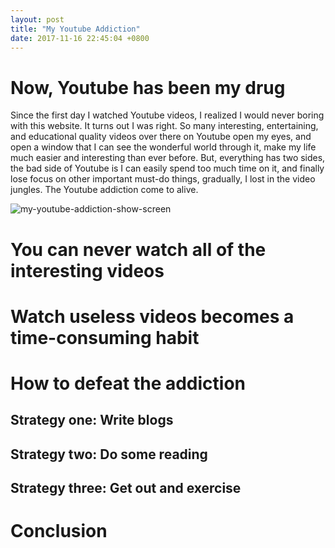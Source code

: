 ```yaml
---
layout: post
title: "My Youtube Addiction"
date: 2017-11-16 22:45:04 +0800
---
```


# Now, Youtube has been my drug
Since the first day I watched Youtube videos, I realized I would never boring with this website. It turns out I was right. So many interesting, entertaining, and educational quality videos over there on Youtube open my eyes, and open a window that I can see the wonderful world through it, make my life much easier and interesting than ever before. But, everything has two sides, the bad side of Youtube is I can easily spend too much time on it, and finally lose focus on other important must-do things, gradually, I lost in the video jungles. The Youtube addiction come to alive.

![my-youtube-addiction-show-screen](https://raywangblog.files.wordpress.com/2017/11/my-youtube-addiction-show-screen.png)

# You can never watch all of the interesting videos

# Watch useless videos becomes a time-consuming habit

# How to defeat the addiction

## Strategy one: Write blogs

## Strategy two: Do some reading

## Strategy three: Get out and exercise

# Conclusion